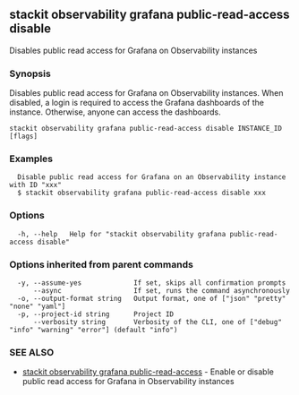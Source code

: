 ## stackit observability grafana public-read-access disable

Disables public read access for Grafana on Observability instances

### Synopsis

Disables public read access for Grafana on Observability instances.
When disabled, a login is required to access the Grafana dashboards of the instance. Otherwise, anyone can access the dashboards.

```
stackit observability grafana public-read-access disable INSTANCE_ID [flags]
```

### Examples

```
  Disable public read access for Grafana on an Observability instance with ID "xxx"
  $ stackit observability grafana public-read-access disable xxx
```

### Options

```
  -h, --help   Help for "stackit observability grafana public-read-access disable"
```

### Options inherited from parent commands

```
  -y, --assume-yes             If set, skips all confirmation prompts
      --async                  If set, runs the command asynchronously
  -o, --output-format string   Output format, one of ["json" "pretty" "none" "yaml"]
  -p, --project-id string      Project ID
      --verbosity string       Verbosity of the CLI, one of ["debug" "info" "warning" "error"] (default "info")
```

### SEE ALSO

* [stackit observability grafana public-read-access](./stackit_observability_grafana_public-read-access.md)	 - Enable or disable public read access for Grafana in Observability instances

